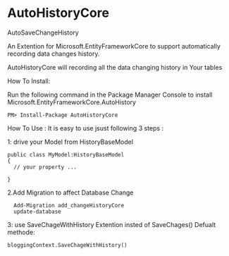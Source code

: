 # AutoHistoryCore
AutoSaveChangeHistory


An Extention for Microsoft.EntityFrameworkCore to support automatically recording data changes history.

AutoHistoryCore will recording all the data changing history in Your tables

How To Install:

Run the following command in the Package Manager Console to install Microsoft.EntityFrameworkCore.AutoHistory

    PM> Install-Package AutoHistoryCore 

How To Use :
It is easy  to use jsust following 3 steps :

1: drive your Model from HistoryBaseModel 

    public class MyModel:HistoryBaseModel
    {
      // your property ...
      
    }
       
 2.Add Migration to affect Database Change
 
      Add-Migration add_changeHistoryCore
      update-database
      

 3: use SaveChageWithHistory Extention insted of SaveChages() Defualt methode:
 
    bloggingContext.SaveChageWithHistory()

